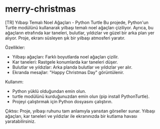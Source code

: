 # merry-christmas

[TR]
Yılbaşı Temalı Noel Ağaçları - Python Turtle
Bu projede, Python'un Turtle modülünü kullanarak yılbaşı temalı noel ağaçları çiziliyor. Ayrıca, bu ağaçların etrafında kar taneleri, bulutlar, yıldızlar ve güzel bir arka plan yer alıyor. Proje, ekranı süsleyen şık bir yılbaşı atmosferi yaratır.

Özellikler:
 - Yılbaşı ağaçları: Farklı boyutlarda noel ağaçları çizilir.
 - Kar taneleri: Rastgele konumlarda kar taneleri düşer.
 - Bulutlar ve yıldızlar: Arka planda bulutlar ve yıldızlar yer alır.
 - Ekranda mesajlar: "Happy Christmas Day" görüntülenir.

Kullanım:
 - Python yüklü olduğundan emin olun.
 - turtle modülünü kurduğunuzdan emin olun (pip install PythonTurtle).
 - Projeyi çalıştırmak için Python dosyasını çalıştırın.

Çıktısı:
Proje, yılbaşı ruhunu tam anlamıyla yansıtan görseller sunar. Yılbaşı ağaçları, kar taneleri ve yıldızlar ile ekranınızda bir kutlama havası yaratabilirsiniz.
